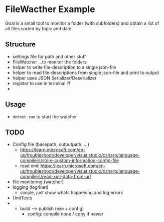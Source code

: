 # FileWacther Example

Goal is a small tool to monitor a folder (with subfolders) and obtain a list of all files sorted by topic and date.

## Structure

- settings file for path and other stuff
- FileWatcher ...to monitor the folders
- helper to write file-description to a single json-file
- helper to read file-descriptions from single json-file and print to output
- helper uses JSON Serializer/Deserializer
- register to use in terminal ?!
- 

## Usage

- `dotnet run` to start the watcher
 
## TODO

- Config file (basepath, outputpath, ...)
	- https://learn.microsoft.com/en-us/troubleshoot/developer/visualstudio/csharp/language-compilers/store-custom-information-config-file
	- read xml: https://learn.microsoft.com/en-us/troubleshoot/developer/visualstudio/csharp/language-compilers/read-xml-data-from-url
- file monitoring (watcher)
- logging (log4net)
  - simple, just show whats happening and log errors 
- UnitTests
- - build --> publish (exe + config)
	- config: compile none / copy if newer